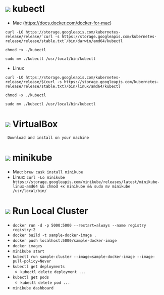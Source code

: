 # ![](https://storage.googleapis.com/material-icons/external-assets/v4/icons/svg/ic_done_black_24px.svg) kubectl
- Mac (https://docs.docker.com/docker-for-mac)
```shell
curl -LO https://storage.googleapis.com/kubernetes-release/release/`curl -s https://storage.googleapis.com/kubernetes-release/release/stable.txt`/bin/darwin/amd64/kubectl

chmod +x ./kubectl

sudo mv ./kubectl /usr/local/bin/kubectl
```

- Linux
```shell
curl -LO https://storage.googleapis.com/kubernetes-release/release/$(curl -s https://storage.googleapis.com/kubernetes-release/release/stable.txt)/bin/linux/amd64/kubectl

chmod +x ./kubectl

sudo mv ./kubectl /usr/local/bin/kubectl
```

# ![](https://www.virtualbox.org/wiki/Downloads) VirtualBox
```
 Download and install on your machine
 ```

# ![](https://storage.googleapis.com/material-icons/external-assets/v4/icons/svg/ic_done_black_24px.svg) minikube
- Mac: `brew cask install minikube`
- Linux: `curl -Lo minikube https://storage.googleapis.com/minikube/releases/latest/minikube-linux-amd64 && chmod +x minikube && sudo mv minikube /usr/local/bin/`


# ![](https://storage.googleapis.com/material-icons/external-assets/v4/icons/svg/ic_directions_run_black_24px.svg) Run Local Cluster
 - `docker run -d -p 5000:5000 --restart=always --name registry registry:2`
 - `docker build -t sample-docker-image .`
 - `docker push localhost:5000/sample-docker-image`
 - `docker images`
 - `minikube start`
 - `kubectl run sample-cluster --image=sample-docker-image --image-pull-policy=Never`
 - `kubectl get deployments`
	- `kubectl delete deployment ...`
 - `kubectl get pods`
	- `kubectl delete pod ...`
 - `minikube dashboard`

